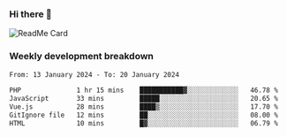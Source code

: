 ### Hi there 👋

<!--
**itzcy/itzcy** is a ✨ _special_ ✨ repository because its `README.md` (this file) appears on your GitHub profile.

Here are some ideas to get you started:

- 🔭 I’m currently working on ...
- 🌱 I’m currently learning ...
- 👯 I’m looking to collaborate on ...
- 🤔 I’m looking for help with ...
- 💬 Ask me about ...
- 📫 How to reach me: ...
- 😄 Pronouns: ...
- ⚡ Fun fact: ...
-->
![ReadMe Card](https://github-readme-stats.vercel.app/api?username=itzcy&show_icons=true&title_color=2d3198&icon_color=797cb8&text_color=24292e&bg_color=f6f8fa)

### Weekly development breakdown
<!--START_SECTION:waka-->

```txt
From: 13 January 2024 - To: 20 January 2024

PHP              1 hr 15 mins    ███████████▓░░░░░░░░░░░░░   46.78 %
JavaScript       33 mins         █████░░░░░░░░░░░░░░░░░░░░   20.65 %
Vue.js           28 mins         ████▒░░░░░░░░░░░░░░░░░░░░   17.70 %
GitIgnore file   12 mins         ██░░░░░░░░░░░░░░░░░░░░░░░   08.00 %
HTML             10 mins         █▓░░░░░░░░░░░░░░░░░░░░░░░   06.79 %
```

<!--END_SECTION:waka-->
